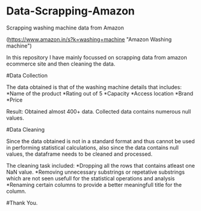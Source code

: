 # Data-Scrapping-Amazon
Scrapping washing machine data from Amazon

(https://www.amazon.in/s?k=washing+machine "Amazon Washing machine")

In this repository I have mainly focussed on scrapping data from amazon ecommerce site and then cleaning the data.

#Data Collection

The data obtained is that of the washing machine details that includes:
*Name of the product
*Rating out of 5
*Capacity
*Access location
*Brand
*Price

Result: Obtained almost 400+ data. Collected data contains numerous null values.

#Data Cleaning

Since the data obtained is not in a standard format and  thus cannot be used in performing statistical calculations, also since the data contains null values, the dataframe needs to be cleaned and processed.

The cleaning task included:
*Dropping all the  rows that contains atleast one NaN value.
*Removing unnecessary substrings or repetative substrings which are not seen usefull for the statistical operations and analysis
*Renaming certain columns to provide a better meaningfull title for the column.


#Thank You.
